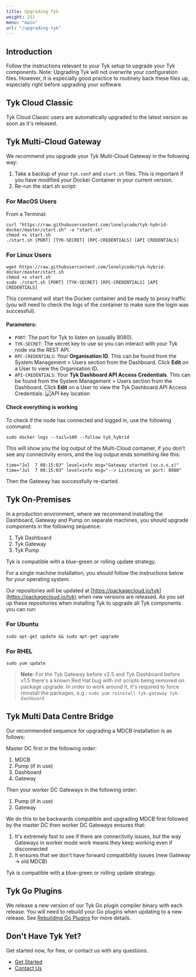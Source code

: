 ```yaml
---
title: Upgrading Tyk
weight: 251
menu: "main"
url: "/upgrading-tyk"
---
```


## Introduction
Follow the instructions relevant to your Tyk setup to upgrade your Tyk components.
Note: Upgrading Tyk will not overwrite your configuration files.  However, it is especially good practice to routinely back these files up, especially right before upgrading your software.

## Tyk Cloud Classic
Tyk Cloud Classic users are automatically upgraded to the latest version as soon as it's released.

## Tyk Multi-Cloud Gateway
We recommend you upgrade your Tyk Multi-Cloud Gateway in the following way:

 1. Take a backup of your `tyk.conf` and `start.sh` files. This is important if you have modified your Docker Container in your current version.
 2. Re-run the start.sh script:

### For MacOS Users
From a Terminal:

```{.copyWrapper}
curl "https://raw.githubusercontent.com/lonelycode/tyk-hybrid-docker/master/start.sh" -o "start.sh"
chmod +x start.sh
./start.sh [PORT] [TYK-SECRET] [RPC-CREDENTIALS] [API CREDENTIALS]
```
### For Linux Users
```{.copyWrapper}
wget https://raw.githubusercontent.com/lonelycode/tyk-hybrid-docker/master/start.sh
chmod +x start.sh
sudo ./start.sh [PORT] [TYK-SECRET] [RPC-CREDENTIALS] [API CREDENTIALS]
```

This command will start the Docker container and be ready to proxy traffic (you will need to check the logs of the container to make sure the login was successful).

#### Parameters:
*   `PORT`: The port for Tyk to listen on (usually 8080).
*   `TYK-SECRET`: The secret key to use so you can interact with your Tyk node via the REST API.
*   `RPC-CREDENTIALS`: Your **Organisation ID**. This can be found from the System Management > Users section from the Dashboard. Click **Edit** on a User to view the Organisation ID.
*   `API-CREDENTIALS`: Your **Tyk Dashboard API Access Credentials**. This can be found from the System Management > Users section from the Dashboard. Click **Edit** on a User to view the Tyk Dashboard API Access Credentials. ![API key location][1]

#### Check everything is working

To check if the node has connected and logged in, use the following command:
```{.copyWrapper}
sudo docker logs --tail=100 --follow tyk_hybrid
```

  
This will show you the log output of the Multi-Cloud container, if you don't see any connectivity errors, and the log output ends something like this:
```
time="Jul  7 08:15:03" level=info msg="Gateway started (vx.x.x.x)"
time="Jul  7 08:15:03" level=info msg="--> Listening on port: 8080"
```

Then the Gateway has successfully re-started.

## Tyk On-Premises

In a production environment, where we recommend installing the Dashboard, Gateway and Pump on separate machines, you should upgrade components in the following sequence:

1. Tyk Dashboard
2. Tyk Gateway
3. Tyk Pump

Tyk is compatible with a blue-green or rolling update strategy.

For a single machine installation, you should follow the instructions below for your operating system.

Our repositories will be updated at [https://packagecloud.io/tyk](https://packagecloud.io/tyk) when new versions are released. As you set up these repositories when installing Tyk to upgrade all Tyk components  you can run:

### For Ubuntu

```{.copyWrapper}
sudo apt-get update && sudo apt-get upgrade
```

### For RHEL
```{.copyWrapper}
sudo yum update
```


> **Note**: For the Tyk Gateway before v2.5 and Tyk Dashboard before v1.5 there's a known Red Hat bug with init scripts being removed on package upgrade. In order to work around it, it's required to force reinstall the packages, e.g.:
`sudo yum reinstall tyk-gateway tyk-dashboard`

## Tyk Multi Data Centre Bridge

Our recommended sequence for upgrading a MDCB installation is as follows:

Master DC first in the following order:

1. MDCB
2. Pump (if in use)
3. Dashboard
4. Gateway

Then your worker DC Gateways in the following order:

1. Pump (if in use)
2. Gateway

We do this to be backwards compatible and upgrading MDCB first followed by the master DC then worker DC Gateways ensures that:

1. It's extremely fast to see if there are connectivity issues, but the way Gateways in worker mode work means they keep working even if disconnected
2. It ensures that we don't have forward compatibility issues (new Gateway -> old MDCB)

Tyk is compatible with a blue-green or rolling update strategy.

## Tyk Go Plugins

We release a new version of our Tyk Go plugin compiler binary with each release. You will need to rebuild your Go plugins when updating to a new release. See [Rebuilding Go Plugins](/plugins/golang-plugins/golang-plugins/#when-upgrading-your-tyk-installation) for more details.

## Don't Have Tyk Yet?

Get started now, for free, or contact us with any questions.

* [Get Started](https://tyk.io/pricing/compare-api-management-platforms/#get-started)
* [Contact Us](https://tyk.io/about/contact/)

[1]: /docs/img/dashboard/system-management/api_access_cred_2.5.png
